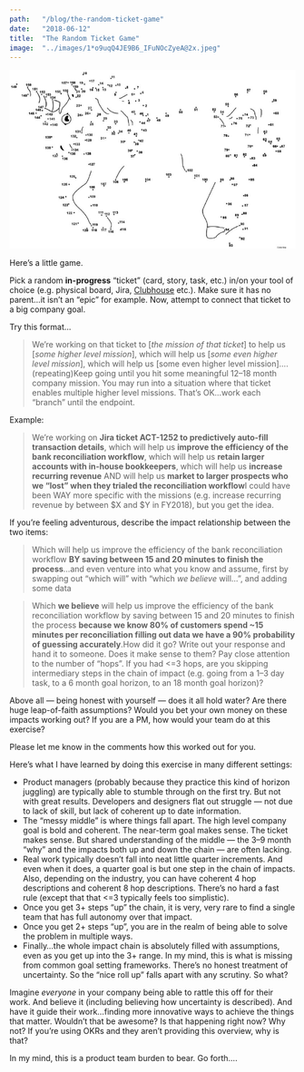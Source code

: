 ```yaml
---
path:	"/blog/the-random-ticket-game"
date:	"2018-06-12"
title:	"The Random Ticket Game"
image:	"../images/1*o9uqQ4JE9B6_IFuNOcZyeA@2x.jpeg"
---
```


![](../images/1*o9uqQ4JE9B6_IFuNOcZyeA@2x.jpeg)

Here’s a little game.

Pick a random **in-progress** “ticket” (card, story, task, etc.) in/on your tool of choice (e.g. physical board, Jira, [Clubhouse](https://clubhouse.io/) etc.). Make sure it has no parent…it isn’t an “epic” for example. Now, attempt to connect that ticket to a big company goal.

Try this format…


> We’re working on that ticket to [*the mission of that ticket*] to help us [*some higher level mission*], which will help us [*some even higher level mission*], which will help us [some even higher level mission]….(repeating)Keep going until you hit some meaningful 12–18 month company mission. You may run into a situation where that ticket enables multiple higher level missions. That’s OK…work each “branch” until the endpoint.

Example:


> We’re working on **Jira ticket ACT-1252 to predictively auto-fill transaction details**, which will help us **improve the efficiency of the bank reconciliation workflow**, which will help us **retain larger accounts with in-house bookkeepers**, which will help us **increase recurring revenue** AND will help us **market to larger prospects who we “lost” when they trialed the reconciliation workflow**I could have been WAY more specific with the missions (e.g. increase recurring revenue by between $X and $Y in FY2018), but you get the idea.

If you’re feeling adventurous, describe the impact relationship between the two items:


> Which will help us improve the efficiency of the bank reconciliation workflow **BY saving between 15 and 20 minutes to finish the process**…and even venture into what you know and assume, first by swapping out “which will” with “which *we believe* will…”, and adding some data


> Which **we believe** will help us improve the efficiency of the bank reconciliation workflow by saving between 15 and 20 minutes to finish the process **because we know 80% of customers spend ~15 minutes per reconciliation filling out data we have a 90% probability of guessing accurately**.How did it go? Write out your response and hand it to someone. Does it make sense to them? Pay close attention to the number of “hops”. If you had <=3 hops, are you skipping intermediary steps in the chain of impact (e.g. going from a 1–3 day task, to a 6 month goal horizon, to an 18 month goal horizon)?

Above all — being honest with yourself — does it all hold water? Are there huge leap-of-faith assumptions? Would you bet your own money on these impacts working out? If you are a PM, how would your team do at this exercise?

Please let me know in the comments how this worked out for you.

Here’s what I have learned by doing this exercise in many different settings:

* Product managers (probably because they practice this kind of horizon juggling) are typically able to stumble through on the first try. But not with great results. Developers and designers flat out struggle — not due to lack of skill, but lack of coherent up to date information.
* The “messy middle” is where things fall apart. The high level company goal is bold and coherent. The near-term goal makes sense. The ticket makes sense. But shared understanding of the middle — the 3–9 month “why” and the impacts both up and down the chain — are often lacking.
* Real work typically doesn’t fall into neat little quarter increments. And even when it does, a quarter goal is but one step in the chain of impacts. Also, depending on the industry, you can have coherent 4 hop descriptions and coherent 8 hop descriptions. There’s no hard a fast rule (except that that <=3 typically feels too simplistic).
* Once you get 3+ steps “up” the chain, it is very, very rare to find a single team that has full autonomy over that impact.
* Once you get 2+ steps “up”, you are in the realm of being able to solve the problem in multiple ways.
* Finally…the whole impact chain is absolutely filled with assumptions, even as you get up into the 3+ range. In my mind, this is what is missing from common goal setting frameworks. There’s no honest treatment of uncertainty. So the “nice roll up” falls apart with any scrutiny.
So what?

Imagine *everyone* in your company being able to rattle this off for their work. And believe it (including believing how uncertainty is described). And have it guide their work…finding more innovative ways to achieve the things that matter. Wouldn’t that be awesome? Is that happening right now? Why not? If you’re using OKRs and they aren’t providing this overview, why is that?

In my mind, this is a product team burden to bear. Go forth….

